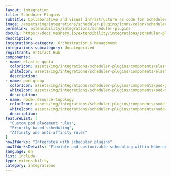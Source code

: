 ```yaml
---
layout: integration
title: Scheduler Plugins
subtitle: Collaborative and visual infrastructure as code for Scheduler Plugins
image: /assets/img/integrations/scheduler-plugins/icons/color/scheduler-plugins-color.svg
permalink: extensibility/integrations/scheduler-plugins
docURL: https://docs.meshery.io/extensibility/integrations/scheduler-plugins
description: 
integrations-category: Orchestration & Management
integrations-subcategory: Uncategorized
registrant: Artifact Hub
components: 
- name: elastic-quota
  colorIcon: assets/img/integrations/scheduler-plugins/components/elastic-quota/icons/color/elastic-quota-color.svg
  whiteIcon: assets/img/integrations/scheduler-plugins/components/elastic-quota/icons/white/elastic-quota-white.svg
  description: 
- name: pod-group
  colorIcon: assets/img/integrations/scheduler-plugins/components/pod-group/icons/color/pod-group-color.svg
  whiteIcon: assets/img/integrations/scheduler-plugins/components/pod-group/icons/white/pod-group-white.svg
  description: 
- name: node-resource-topology
  colorIcon: assets/img/integrations/scheduler-plugins/components/node-resource-topology/icons/color/node-resource-topology-color.svg
  whiteIcon: assets/img/integrations/scheduler-plugins/components/node-resource-topology/icons/white/node-resource-topology-white.svg
  description: 
featureList: [
  "Custom pod placement rules",
  "Priority-based scheduling",
  "Affinity and anti-affinity rules"
]
howItWorks: "Integrates with scheduler plugins"
howItWorksDetails: "Flexible and customizable scheduling within Kubernetes"
language: en
list: include
type: extensibility
category: integrations
---
```

